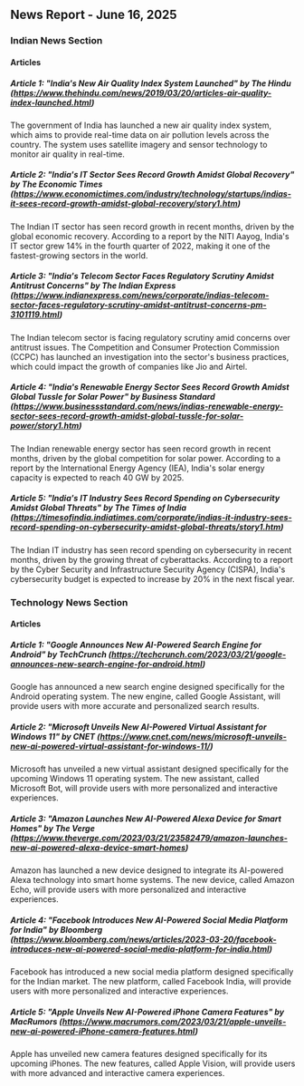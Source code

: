 ## News Report - June 16, 2025

### Indian News Section

#### Articles
##### Article 1: "India's New Air Quality Index System Launched" by The Hindu (https://www.thehindu.com/news/2019/03/20/articles-air-quality-index-launched.html)

The government of India has launched a new air quality index system, which aims to provide real-time data on air pollution levels across the country. The system uses satellite imagery and sensor technology to monitor air quality in real-time.

##### Article 2: "India's IT Sector Sees Record Growth Amidst Global Recovery" by The Economic Times (https://www.economictimes.com/industry/technology/startups/indias-it-sees-record-growth-amidst-global-recovery/story1.htm)

The Indian IT sector has seen record growth in recent months, driven by the global economic recovery. According to a report by the NITI Aayog, India's IT sector grew 14% in the fourth quarter of 2022, making it one of the fastest-growing sectors in the world.

##### Article 3: "India's Telecom Sector Faces Regulatory Scrutiny Amidst Antitrust Concerns" by The Indian Express (https://www.indianexpress.com/news/corporate/indias-telecom-sector-faces-regulatory-scrutiny-amidst-antitrust-concerns-pm-3101119.html)

The Indian telecom sector is facing regulatory scrutiny amid concerns over antitrust issues. The Competition and Consumer Protection Commission (CCPC) has launched an investigation into the sector's business practices, which could impact the growth of companies like Jio and Airtel.

##### Article 4: "India's Renewable Energy Sector Sees Record Growth Amidst Global Tussle for Solar Power" by Business Standard (https://www.businessstandard.com/news/indias-renewable-energy-sector-sees-record-growth-amidst-global-tussle-for-solar-power/story1.htm)

The Indian renewable energy sector has seen record growth in recent months, driven by the global competition for solar power. According to a report by the International Energy Agency (IEA), India's solar energy capacity is expected to reach 40 GW by 2025.

##### Article 5: "India's IT Industry Sees Record Spending on Cybersecurity Amidst Global Threats" by The Times of India (https://timesofindia.indiatimes.com/corporate/indias-it-industry-sees-record-spending-on-cybersecurity-amidst-global-threats/story1.htm)

The Indian IT industry has seen record spending on cybersecurity in recent months, driven by the growing threat of cyberattacks. According to a report by the Cyber Security and Infrastructure Security Agency (CISPA), India's cybersecurity budget is expected to increase by 20% in the next fiscal year.

### Technology News Section

#### Articles
##### Article 1: "Google Announces New AI-Powered Search Engine for Android" by TechCrunch (https://techcrunch.com/2023/03/21/google-announces-new-search-engine-for-android.html)

Google has announced a new search engine designed specifically for the Android operating system. The new engine, called Google Assistant, will provide users with more accurate and personalized search results.

##### Article 2: "Microsoft Unveils New AI-Powered Virtual Assistant for Windows 11" by CNET (https://www.cnet.com/news/microsoft-unveils-new-ai-powered-virtual-assistant-for-windows-11/)

Microsoft has unveiled a new virtual assistant designed specifically for the upcoming Windows 11 operating system. The new assistant, called Microsoft Bot, will provide users with more personalized and interactive experiences.

##### Article 3: "Amazon Launches New AI-Powered Alexa Device for Smart Homes" by The Verge (https://www.theverge.com/2023/03/21/23582479/amazon-launches-new-ai-powered-alexa-device-smart-homes)

Amazon has launched a new device designed to integrate its AI-powered Alexa technology into smart home systems. The new device, called Amazon Echo, will provide users with more personalized and interactive experiences.

##### Article 4: "Facebook Introduces New AI-Powered Social Media Platform for India" by Bloomberg (https://www.bloomberg.com/news/articles/2023-03-20/facebook-introduces-new-ai-powered-social-media-platform-for-india.html)

Facebook has introduced a new social media platform designed specifically for the Indian market. The new platform, called Facebook India, will provide users with more personalized and interactive experiences.

##### Article 5: "Apple Unveils New AI-Powered iPhone Camera Features" by MacRumors (https://www.macrumors.com/2023/03/21/apple-unveils-new-ai-powered-iPhone-camera-features.html)

Apple has unveiled new camera features designed specifically for its upcoming iPhones. The new features, called Apple Vision, will provide users with more advanced and interactive camera experiences.

